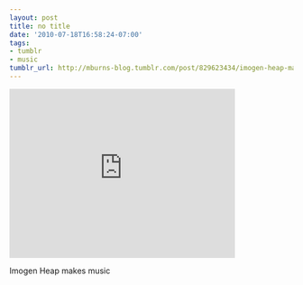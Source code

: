```yaml
---
layout: post
title: no title
date: '2010-07-18T16:58:24-07:00'
tags:
- tumblr
- music
tumblr_url: http://mburns-blog.tumblr.com/post/829623434/imogen-heap-makes-music
---
```

<iframe width="400" height="300"  id="youtube_iframe" src="https://www.youtube.com/embed/25VGdNU3nrU?feature=oembed&amp;enablejsapi=1&amp;origin=http://safe.txmblr.com&amp;wmode=opaque" frameborder="0" allowfullscreen></iframe>

Imogen Heap makes music

